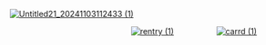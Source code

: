 

‎ ‎ ‎ ‎ ‎ ‎ ‎ ‎ ‎ ‎ ‎ ‎ ‎‎ ‎ ‎ ‎  [![Untitled21_20241103112433 (1)](https://github.com/user-attachments/assets/80c894de-1c3b-4748-938c-8807b2913b08)](https://github.com/user-attachments/assets/80c894de-1c3b-4748-938c-8807b2913b08)

‎ ‎ ‎ ‎ ‎ ‎ ‎ ‎ ‎ ‎ ‎ ‎ ‎ ‎ ‎ ‎ ‎ ‎ ‎ ‎ ‎ ‎ ‎ ‎ ‎ ‎ ‎  ‎ ‎ ‎ ‎ ‎ ‎ ‎ ‎ ‎ ‎ ‎ ‎ ‎ ‎ ‎ ‎ ‎ ‎ ‎ ‎ ‎ ‎ ‎ ‎ ‎ ‎  ‎ ‎ ‎ ‎ ‎ ‎ ‎ ‎  ‎ ‎ ‎   ‎ ‎ ‎   ‎ ‎ ‎    ‎ ‎ ‎   ‎ ‎ ‎  ‎ ‎ [![rentry (1)](https://github.com/user-attachments/assets/51f6039a-1cf2-4966-982a-1a7e6bf5572d)](https://rentry.co/7teenth-angel)
‎ ‎ ‎ ‎ ‎ ‎ ‎ ‎ ‎ ‎ ‎ ‎ ‎  ‎ ‎ ‎  ‎ ‎ [![carrd (1)](https://github.com/user-attachments/assets/10acd2b3-7942-4cd1-9567-88da804d3e7d)](https://yezicosu.carrd.co/#)


